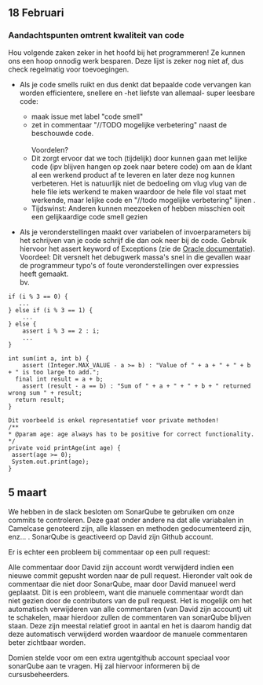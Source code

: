 ## 18 Februari
### Aandachtspunten omtrent kwaliteit van code
Hou volgende zaken zeker in het hoofd bij het programmeren! Ze kunnen ons een hoop onnodig werk besparen.
Deze lijst is zeker nog niet af, dus check regelmatig voor toevoegingen.

* Als je code smells ruikt en dus denkt dat bepaalde code vervangen kan worden efficientere, snellere en -het liefste van allemaal- super leesbare code:
  * maak issue met label "code smell"
  * zet in commentaar "//TODO mogelijke verbetering" naast de beschouwde code.
</br></br>Voordelen?
   * Dit zorgt ervoor dat we toch (tijdelijk) door kunnen gaan met lelijke code (ipv blijven hangen op zoek naar betere code) om aan de klant al een werkend product af te leveren en later deze nog kunnen verbeteren.
  Het is natuurlijk niet de bedoeling om vlug vlug van de hele file iets werkend te maken waardoor de hele file vol staat met werkende, maar lelijke code en "//todo mogelijke verbetering" lijnen .
   * Tijdswinst: Anderen kunnen meezoeken of hebben misschien ooit een gelijkaardige code smell gezien 

* Als je veronderstellingen maakt over variabelen of invoerparameters bij het schrijven van je code schrijf die dan ook neer bij de code.
Gebruik hiervoor het assert keyword of Exceptions (zie de [Oracle documentatie](http://docs.oracle.com/javase/8/docs/technotes/guides/language/assert.html#usage-conditions)).
</br>Voordeel: Dit versnelt het debugwerk massa's snel in die gevallen waar de programmeur typo's of foute veronderstellingen over expressies heeft gemaakt.
</br>bv. 
```
if (i % 3 == 0) {
   ...
} else if (i % 3 == 1) {
    ...
} else {
    assert i % 3 == 2 : i;
    ...
}
```
```
int sum(int a, int b) {
    assert (Integer.MAX_VALUE - a >= b) : "Value of " + a + " + " + b + " is too large to add.";
  final int result = a + b;
    assert (result - a == b) : "Sum of " + a + " + " + b + " returned wrong sum " + result;
  return result;
}
```
```
Dit voorbeeld is enkel representatief voor private methoden!
/**
* @param age: age always has to be positive for correct functionality.
*/
private void printAge(int age) { 
 assert(age >= 0);
 System.out.print(age);
}
```

## 5 maart
We hebben in de slack besloten om SonarQube te gebruiken om onze commits te controleren.
Deze gaat onder andere na dat alle variabalen in Camelcase genoteerd zijn, alle klassen en methoden gedocumenteerd zijn, enz... .
SonarQube is geactiveerd op David zijn Github account.

Er is echter een probleem bij commentaar op een pull request:

Alle commentaar door David zijn account wordt verwijderd indien een nieuwe commit gepusht worden naar de pull request.
Hieronder valt ook de commentaar die niet door SonarQube, maar door David manueel werd geplaatst.
Dit is een probleem, want die manuele commentaar wordt dan niet gezien door de contributors van de pull request.
Het is mogelijk om het automatisch verwijderen van alle commentaren (van David zijn account) uit te schakelen, maar hierdoor zullen de
commentaren van sonarQube blijven staan. Deze zijn meestal relatief groot in aantal en het is daarom handig dat deze automatisch verwijderd worden waardoor de manuele commentaren beter zichtbaar worden.

Domien stelde voor om een extra ugentgithub account speciaal voor sonarQube aan te vragen. Hij zal hiervoor informeren bij de cursusbeheerders.
